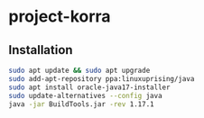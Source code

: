 # project-korra

## Installation

```bash
sudo apt update && sudo apt upgrade
sudo add-apt-repository ppa:linuxuprising/java
sudo apt install oracle-java17-installer
sudo update-alternatives --config java
java -jar BuildTools.jar -rev 1.17.1
```
